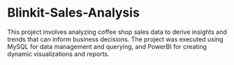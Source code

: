 # Blinkit-Sales-Analysis
This project involves analyzing coffee shop sales data to derive insights and trends that can inform business decisions. The project was executed using MySQL for data management and querying, and PowerBI for creating dynamic visualizations and reports.

